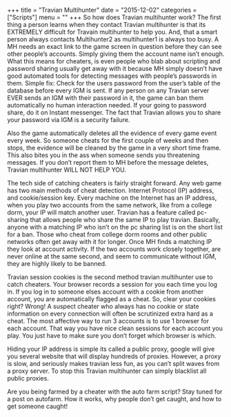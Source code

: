 +++
title = "Travian Multihunter"
date = "2015-12-02"
categories = ["Scripts"]
menu = ""
+++
So how does Travian multihunter work? The first thing a person learns when they contact Travian multihunter is that its EXTREMELY difficult for Travain multihunter to help you. And, that a smart person always contacts Multihunter2 as multihunter1 is always too busy. A MH needs an exact link to the game screen in question before they can see other people’s accounts. Simply giving them the account name isn’t enough. What this means for cheaters, is even people who blab about scripting and password sharing usually get away with it because MH simply doesn’t have good automated tools for detecting messages with people’s passwords in them. Simple fix: Check for the users password from the user’s table of the database before every IGM is sent. If any person on any Travian server EVER sends an IGM with their password in it, the game can ban them automatically no human interaction needed. If your going to password share, do it on Instant messenger. The fact that Travian allows you to share your password via IGM is a security failure.

Also the game automatically deletes all the evidence of every game event every week. So someone cheats for the first couple of weeks and then stops, the evidence will be cleaned by the game in a very short time frame. This also bites you in the ass when someone sends you threatening messages. If you don’t report them to MH before the message deletes, Travian multihunter WILL NOT HELP YOU.

The tech side of catching cheaters is fairly straight forward. Any web game has two main methods of cheat detection. Internet Protocol (IP) address, and cookie/session key. Every machine on the Internet has an IP address, when you play two accounts from the same network, like from a college dorm, your IP will match another user. Travian has a feature called pc-sharing that allows people who share the same IP to play travian. Basically, anyone with a matching IP who isn’t on the pc sharing list is on the short list for a ban. Those who cheat from college dorm rooms and other public networks often get away with it for longer. Once MH finds a matching IP they look at account activity. If the two accounts work closely together, are never online at the same second, and  seem to communicate without IGM, they are highly likely to be banned.

Travian session cookies is the second method travian multihunter use to catch cheaters. Your browser records a session for you each time you log in. If you log in to someone elses account with a cookie from another account, you are automatically flagged as a cheat.  So, clear your cookies right? Wrong! A suspect cheater who always has no cookie or state information on every connection will often be scrutinized extra hard as a cheat. The most affective way to run 3 accounts is to use 1 browser for each account. That way you have nice clean sessions for each account you play. You just have to make sure you don’t forget which browser is which.

Hiding your IP address is simple its called a public proxy, google will give you several website that will display hundreds of proxies. However, a proxy is slow, and seriously makes travian less fun, as you can’t split waves from a proxy server. To stop this Travian multihunter can simply blacklist all public proxies.

Are you being farmed by a cheater with the auto farm script? Stay tuned for a post on autofarm. How it works, why people don’t get caught, and how to get someone caught!